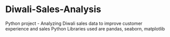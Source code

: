 # Diwali-Sales-Analysis
Python project - Analyzing Diwali sales data to improve customer experience and sales
Python Libraries used are pandas, seaborn, matplotlib
